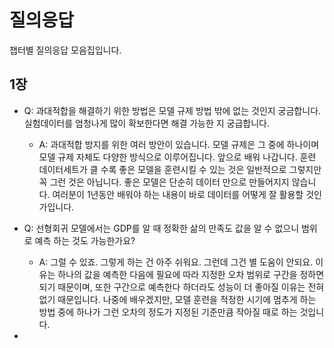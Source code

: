 # 질의응답

챕터별 질의응답 모음집입니다.

## 1장

* Q: 과대적합을 해결하기 위한 방법은 모델 규제 방법 밖에 없는 것인지 궁금합니다. 실험데이터를 엄청나게 많이 확보한다면 해결 가능한 지 궁급합니다.
   * A: 과대적합 방지를 위한 여러 방안이 있습니다. 모델 규제은 그 중에 하나이며 모델 규제 자체도 다양한 방식으로 이루어집니다. 앞으로 배워 나갑니다. 훈련 데이터세트가 클 수록 좋은 모델을 훈련시킬 수 있는 것은 일반적으로 그렇지만 꼭 그런 것은 아닙니다. 좋은 모델은 단순히 데이터 만으로 만들어지지 않습니다. 여러분이 1년동안 배워야 하는 내용이 바로 데이터를 어떻게 잘 활용할 것인가입니다. 

* Q: 선형회귀 모델에서는 GDP를 알 때 정확한 삶의 만족도 값을 알 수 없으니 범위로 예측 하는 것도 가능한가요?
   * A: 그럴 수 있죠. 그렇게 하는 건 아주 쉬워요. 그런데 그건 별 도움이 안되요. 이유는 하나의 값을 예측한 다음에 필요에 따라 지정한 오차 범위로 구간을 정하면 되기 때문이며, 또한 구간으로 예측한다 하더라도 성능이 더 좋아질 이유는 전혀 없기 때문입니다. 나중에 배우겠지만, 모델 훈련을 적정한 시기에 멈추게 하는 방법 중에 하나가 그런 오차의 정도가 지정된 기준만큼 작아질 때로 하는 것입니다. 

* 
